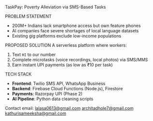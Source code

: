 TaskPay: Poverty Alleviation via SMS-Based Tasks  


PROBLEM STATEMENT
- 200M+ Indians lack smartphone access but own feature phones  
- AI companies face severe shortages of local language datasets  
- Existing gig platforms exclude low-income populations  

PROPOSED SOLUTION 
A serverless platform where workers:  
1. Text `HI` to our number  
2. Complete microtasks (voice recordings, local photos) via SMS/MMS  
3. Earn instant UPI payments (as low as ₹10 per task)  

TECH STACK
- **Frontend**: Twilio SMS API, WhatsApp Business  
- **Backend**: Firebase Cloud Functions (Node.js), Firestore  
- **Payments**: Razorpay UPI (Phase 2)  
- **AI Pipeline**: Python data cleaning scripts

Contact email: lalasa0613@gmail.com
               architadhole7@gmail.com
               kathurisameeksha@gmail.com
